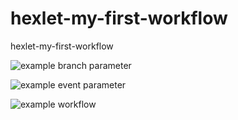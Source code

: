 # hexlet-my-first-workflow
hexlet-my-first-workflow

![example branch parameter](https://github.com/github/docs/actions/workflows/github-actions-demo.yml/badge.svg?branch=feature-1)

![example event parameter](https://github.com/github/docs/actions/workflows/github-actions-demo.yml/badge.svg?event=push)

![example workflow](https://github.com/github/docs/actions/workflows/github-actions-demo.yml/badge.svg)

